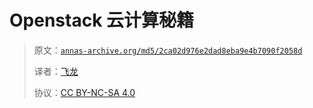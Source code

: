 # Openstack 云计算秘籍

> 原文：[`annas-archive.org/md5/2ca02d976e2dad8eba9e4b7090f2058d`](https://annas-archive.org/md5/2ca02d976e2dad8eba9e4b7090f2058d)
> 
> 译者：[飞龙](https://github.com/wizardforcel)
> 
> 协议：[CC BY-NC-SA 4.0](http://creativecommons.org/licenses/by-nc-sa/4.0/)